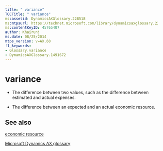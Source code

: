 ```yaml
---
title: " variance"
TOCTitle: " variance"
ms:assetid: DynamicsAXGlossary.228518
ms:mtpsurl: https://technet.microsoft.com/library/dynamicsaxglossary.228518(v=AX.60)
ms:contentKeyID: 45765407
author: Khairunj
ms.date: 08/25/2014
mtps_version: v=AX.60
f1_keywords:
- Glossary.variance
- DynamicsAXGlossary.1491672
---
```


# variance

  - The difference between two values, such as the difference between estimated and actual expenses.

  - The difference between an expected and an actual economic resource.

## See also

[economic resource](economic-resource.md)

[Microsoft Dynamics AX glossary](glossary/microsoft-dynamics-ax-glossary.md)

  


